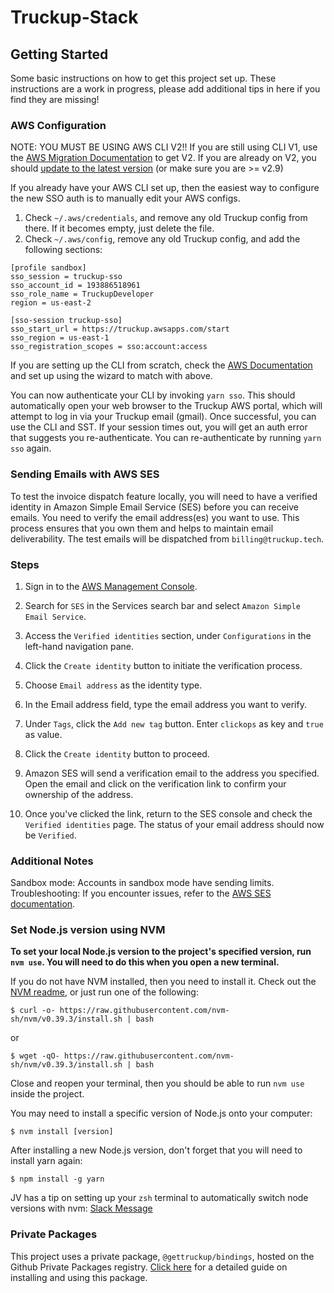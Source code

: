 # Truckup-Stack

## Getting Started

Some basic instructions on how to get this project set up. These instructions are a work in progress, please add additional tips in here if you find they are missing!

### AWS Configuration

NOTE: YOU MUST BE USING AWS CLI V2!! If you are still using CLI V1, use the [AWS Migration Documentation](https://docs.aws.amazon.com/cli/latest/userguide/cliv2-migration-instructions.html) to get V2. If you are already on V2, you should [update to the latest version](https://docs.aws.amazon.com/cli/latest/userguide/getting-started-install.html) (or make sure you are >= v2.9)

If you already have your AWS CLI set up, then the easiest way to configure the new SSO auth is to manually edit your AWS configs.

1. Check `~/.aws/credentials`, and remove any old Truckup config from there. If it becomes empty, just delete the file.
2. Check `~/.aws/config`, remove any old Truckup config, and add the following sections:

```
[profile sandbox]
sso_session = truckup-sso
sso_account_id = 193886518961
sso_role_name = TruckupDeveloper
region = us-east-2

[sso-session truckup-sso]
sso_start_url = https://truckup.awsapps.com/start
sso_region = us-east-1
sso_registration_scopes = sso:account:access
```

If you are setting up the CLI from scratch, check the [AWS Documentation](https://docs.aws.amazon.com/cli/latest/userguide/sso-configure-profile-token.html) and set up using the wizard to match with above.

You can now authenticate your CLI by invoking `yarn sso`. This should automatically open your web browser to the Truckup AWS portal, which will attempt to log in via your Truckup email (gmail). Once successful, you can use the CLI and SST. If your session times out, you will get an auth error that suggests you re-authenticate. You can re-authenticate by running `yarn sso` again.

### Sending Emails with AWS SES

To test the invoice dispatch feature locally, you will need to have a verified identity in Amazon Simple Email Service (SES) before you can receive emails. You need to verify the email address(es) you want to use. This process ensures that you own them and helps to maintain email deliverability. The test emails will be dispatched from `billing@truckup.tech`.

### Steps

1. Sign in to the [AWS Management Console](https://us-east-2.console.aws.amazon.com/console/home?region=us-east-2).

2. Search for `SES` in the Services search bar and select `Amazon Simple Email Service`.

3. Access the `Verified identities` section, under `Configurations` in the left-hand navigation pane.

4. Click the `Create identity` button to initiate the verification process.

5. Choose `Email address` as the identity type.

6. In the Email address field, type the email address you want to verify.
   
7. Under `Tags`, click the `Add new tag` button. Enter `clickops` as key and `true` as value.
   
8.  Click the `Create identity` button to proceed.

9. Amazon SES will send a verification email to the address you specified. Open the email and click on the verification link to confirm your ownership of the address.

10. Once you've clicked the link, return to the SES console and check the `Verified identities` page. The status of your email address should now be `Verified`.

### Additional Notes

Sandbox mode: Accounts in sandbox mode have sending limits.
Troubleshooting: If you encounter issues, refer to the [AWS SES documentation](https://docs.aws.amazon.com/ses/).

### Set Node.js version using NVM

**To set your local Node.js version to the project's specified version, run `nvm use`. You will need to do this when you open a new terminal.**

If you do not have NVM installed, then you need to install it. Check out the [NVM readme](https://github.com/nvm-sh/nvm#installing-and-updating), or just run one of the following:

```console
$ curl -o- https://raw.githubusercontent.com/nvm-sh/nvm/v0.39.3/install.sh | bash
```

or

```console
$ wget -qO- https://raw.githubusercontent.com/nvm-sh/nvm/v0.39.3/install.sh | bash
```

Close and reopen your terminal, then you should be able to run `nvm use` inside the project.

You may need to install a specific version of Node.js onto your computer:

```console
$ nvm install [version]
```

After installing a new Node.js version, don't forget that you will need to install yarn again:

```console
$ npm install -g yarn
```

JV has a tip on setting up your `zsh` terminal to automatically switch node versions with nvm: [Slack Message](https://truckup.slack.com/archives/C06CQ0EAC/p1689097080480159?thread_ts=1689094716.569999&cid=C06CQ0EAC)


### Private Packages

This project uses a private package, `@gettruckup/bindings`, hosted on the Github Private Packages registry. [Click here](https://github.com/gettruckup/truckup-stack/pkgs/npm/bindings) for a detailed guide on installing and using this package.
